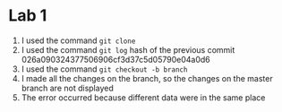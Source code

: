 # Lab 1
1. I used the command `git clone` 
2. I used the command `git log` hash of the previous commit 026a090324377506906cf3d37c5d05790e04a0d6
3. I used the command `git checkout -b branch` 
4. I made all the changes on the branch, so the changes on the master branch are not displayed
5. The error occurred because different data were in the same place
